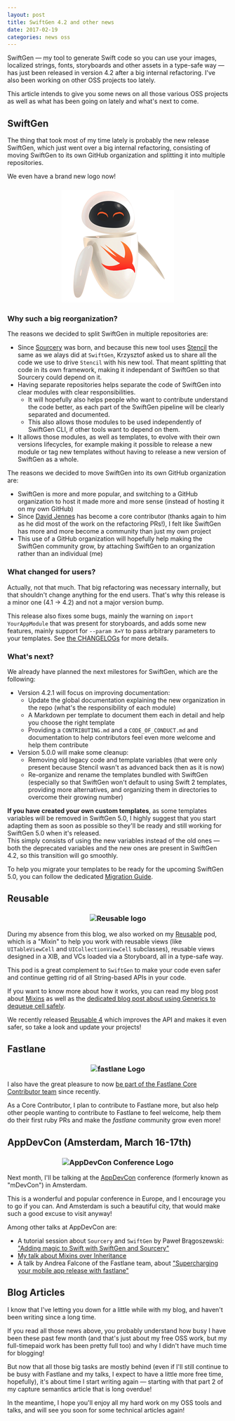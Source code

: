 ```yaml
---
layout: post
title: SwiftGen 4.2 and other news
date: 2017-02-19
categories: news oss
---
```


SwiftGen — my tool to generate Swift code so you can use your images, localized strings, fonts, storyboards and other assets in a type-safe way — has just been released in version 4.2 after a big internal refactoring. I've also been working on other OSS projects too lately.  
  
This article intends to give you some news on all those various OSS projects as well as what has been going on lately and what's next to come.

## SwiftGen

The thing that took most of my time lately is probably the new release SwiftGen, which just went over a big internal refactoring, consisting of moving SwiftGen to its own GitHub organization and splitting it into multiple repositories.

We even have a brand new logo now!

<h3 align="center">
  <img src="https://raw.githubusercontent.com/SwiftGen/Eve/master/logo/eve-swift-2c.png" alt="SwiftGen's new logo" height="256"/>
</h3>

### Why such a big reorganization?

The reasons we decided to split SwiftGen in multiple repositories are:

* Since [Sourcery](https://github.com/krzysztofzablocki/Sourcery) was born, and because this new tool uses [Stencil](https://github.com/kylef/Stencil) the same as we alays did at `SwiftGen`, Krzysztof asked us to share all the code we use to drive `Stencil` with his new tool. That meant splitting that code in its own framework, making it independant of SwiftGen so that Sourcery could depend on it.
* Having separate repositories helps separate the code of SwiftGen into clear modules with clear responsibilities.
  * It will hopefully also helps people who want to contribute understand the code better, as each part of the SwiftGen pipeline will be clearly separated and documented.
  * This also allows those modules to be used independently of SwiftGen CLI, if other tools want to depend on them.
* It allows those modules, as well as templates, to evolve with their own versions lifecycles, for example making it possible to release a new module or tag new templates without having to release a new version of SwiftGen as a whole.

The reasons we decided to move SwiftGen into its own GitHub organization are:

* SwiftGen is more and more popular, and switching to a GitHub organization to host it made more and more sense (instead of hosting it on my own GitHub)
* Since [David Jennes](https://github.com/djbe) has become a core contributor (thanks again to him as he did most of the work on the refactoring PRs!), I felt like SwiftGen has more and more become a community than just my own project
* This use of a GitHub organization will hopefully help making the SwiftGen community grow, by attaching SwiftGen to an organization rather than an individual (me)

### What changed for users?

Actually, not that much. That big refactoring was necessary internally, but that shouldn't change anything for the end users. That's why this release is a minor one (4.1 -> 4.2) and not a major version bump.

This release also fixes some bugs, mainly the warning on `import YourAppModule` that was present for storyboards, and adds some new features, mainly support for `--param X=Y` to pass arbitrary parameters to your templates. See [the CHANGELOGs](https://github.com/SwiftGen/SwiftGen/blob/4.2.0/CHANGELOG.md) for more details.

### What's next?

We already have planned the next milestores for SwiftGen, which are the following:

* Version 4.2.1 will focus on improving documentation:
  * Update the global documentation explaining the new organization in the repo (what's the responsibility of each module)
  * A Markdown per template to document them each in detail and help you choose the right template
  * Providing a `CONTRIBUTING.md` and a `CODE_OF_CONDUCT.md` and documentation to help contributors feel even more welcome and help them contribute
* Version 5.0.0 will make some cleanup:
  * Removing old legacy code and template variables (that were only present because Stencil wasn't as advanced back then as it is now)
  * Re-organize and rename the templates bundled with SwiftGen (especially so that SwiftGen won't default to using Swift 2 templates, providing more alternatives, and organizing them in directories to overcome their growing number)

**If you have created your own custom templates**, as some templates variables will be removed in SwiftGen 5.0, I highly suggest that you start adapting them as soon as possible so they'll be ready and still working for SwiftGen 5.0 when it's released.  
This simply consists of using the new variables instead of the old ones — both the deprecated variables and the new ones are present in SwiftGen 4.2, so this transition will go smoothly.

To help you migrate your templates to be ready for the upcoming SwiftGen 5.0, you can follow the dedicated [Migration Guide](https://github.com/SwiftGen/SwiftGen/wiki/migration-guides).

## Reusable

<h3 align="center">
  <img src="https://raw.githubusercontent.com/AliSoftware/Reusable/master/Logo.png" alt="Reusable logo" height="128"/>
</h3>

During my absence from this blog, we also worked on my [Reusable](https://github.com/AliSoftware/Reusable) pod, which is a "Mixin" to help you work with reusable views (like `UITableViewCell` and `UICollectionViewCell` subclasses), reusable views designed in a XIB, and VCs loaded via a Storyboard, all in a type-safe way.

This pod is a great complement to `SwiftGen` to make your code even safer and continue getting rid of all String-based APIs in your code.

If you want to know more about how it works, you can read my blog post about [Mixins](http://alisoftware.github.io/swift/protocol/2015/11/08/mixins-over-inheritance/) as well as the [dedicated blog post about using Generics to dequeue cell safely](http://alisoftware.github.io/swift/generics/2016/01/06/generic-tableviewcells/).

We recently released [Reusable 4](https://github.com/AliSoftware/Reusable/releases/tag/4.0.0) which improves the API and makes it even safer, so take a look and update your projects!

## Fastlane

<h3 align="center">
  <img src="https://github.com/fastlane/fastlane/raw/master/fastlane/assets/fastlane_text.png" alt="fastlane Logo" height="128"/>
</h3>

I also have the great pleasure to now [be part of the Fastlane Core Contributor team](https://twitter.com/FastlaneTools/status/824286337415135232) since recently.

As a Core Contributor, I plan to contribute to Fastlane more, but also help other people wanting to contribute to Fastlane to feel welcome, help them do their first ruby PRs and make the _fastlane_ community grow even more!

## AppDevCon (Amsterdam, March 16-17th)

<h3 align="center">
  <img src="https://pbs.twimg.com/profile_images/802779268631658496/N5IYeRr3.jpg" alt="AppDevCon Conference Logo" height="128"/>
</h3>

Next month, I'll be talking at the [AppDevCon](http://appdevcon.nl) conference (formerly known as "mDevCon") in Amsterdam.

This is a wonderful and popular conference in Europe, and I encourage you to go if you can. And Amsterdam is such a beautiful city, that would make such a good excuse to visit anyway!

Among other talks at AppDevCon are:

* A tutorial session about `Sourcery` and `SwiftGen` by Paweł Brągoszewski: ["Adding magic to Swift with SwiftGen and Sourcery"](http://appdevcon.nl/session/pawel-bragoszewski-adding-magic-to-swift-with-swiftgen-and-sourcery/)
* [My talk about Mixins over Inheritance](http://appdevcon.nl/session/olivier-halligon-mixins-over-inheritance/)
* A talk by Andrea Falcone of the Fastlane team, about ["Supercharging your mobile app release with fastlane"](http://appdevcon.nl/session/andrea-falcone-fabric-fastlane/)

## Blog Articles

I know that I've letting you down for a little while with my blog, and haven't been writing since a long time.

If you read all those news above, you probably understand how busy I have been these past few month (and that's just about my free OSS work, but my full-timepaid work has been pretty full too) and why I didn't have much time for blogging!

But now that all those big tasks are mostly behind (even if I'll still continue to be busy with Fastlane and my talks, I expect to have a little more free time, hopefully), it's about time I start writing again — starting with that part 2 of my capture semantics article that is long overdue!

In the meantime, I hope you'll enjoy all my hard work on my OSS tools and talks, and will see you soon for some technical articles again!
